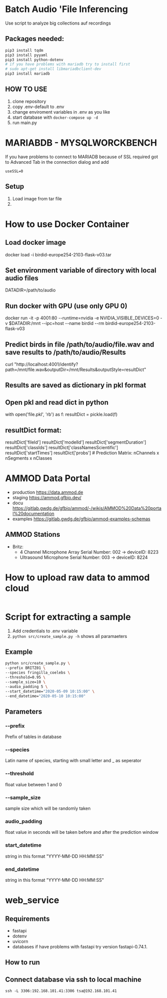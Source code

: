 # Batch Audio 'File Inferencing

Use script to analyze big collections auf recordings

## Packages needed:

```bash
pip3 install tqdm
pip3 install pyyaml
pip3 install python-dotenv
# if you have problems with mariadb try to install first
# sudo apt-get install libmariadbclient-dev
pip3 install mariadb

```

## HOW TO USE

1. clone repository
2. copy .env-default to .env
3. change enviroment variables in .env as you like
4. start database with `docker-compose up -d`
5. run main.py

# MARIABDB - MYSQLWORCKBENCH

If you have problems to connect to MARIADB because of SSL required
got to Advanced Tab in the connection dialog and add

```
useSSL=0
```

## Setup

1. Load image from tar file
2.

# How to use Docker Container

## Load docker image

docker load -i birdid-europe254-2103-flask-v03.tar

## Set environment variable of directory with local audio files

DATADIR=/path/to/audio

## Run docker with GPU (use only GPU 0)

docker run -it -p 4001:80 --runtime=nvidia -e NVIDIA_VISIBLE_DEVICES=0 -v $DATADIR:/mnt --ipc=host --name birdid --rm birdid-europe254-2103-flask-v03

## Predict birds in file /path/to/audio/file.wav and save results to /path/to/audio/Results

curl "http://localhost:4001/identify?path=/mnt/file.wav&outputDir=/mnt/Results&outputStyle=resultDict"

## Results are saved as dictionary in pkl format

## Open pkl and read dict in python

with open('file.pkl', 'rb') as f:
resultDict = pickle.load(f)

## resultDict format:

resultDict['fileId']
resultDict['modelId']
resultDict['segmentDuration']
resultDict['classIds']
resultDict['classNamesScientific']
resultDict['startTimes']
resultDict['probs'] # Prediction Matrix: nChannels x nSegments x nClasses

# AMMOD Data Portal

-  production https://data.ammod.de
-  staging https://ammod.gfbio.dev/
-  docu https://gitlab.gwdg.de/gfbio/ammod/-/wikis/AMMOD%20Data%20portal%20documentation
-  examples https://gitlab.gwdg.de/gfbio/ammod-examples-schemas

## AMMOD Stations

-  Britz:
   -  4 Channel Microphone Array Serial Number: 002 -> deviceID: 8223
   -  Ultrasound Microphone Serial Number: 003 -> deviceID: 8224

# How to upload raw data to ammod cloud

```bash

```

# Script for extracting a sample

1. Add credentials to .env variable
2. `python src/create_sample.py -h` shows all paramaeters

## Example

```bash
python src/create_sample.py \
--prefix BRITZ01 \
--species fringilla_coelebs \
--threshold=0.95 \
--sample_size=10 \
--audio_padding 5 \
--start_datetime="2020-05-09 10:15:00" \
--end_datetime="2020-05-10 10:15:00"
```

## Parameters

### --prefix

Prefix of tables in database

### --species

Latin name of species, starting with small letter and \_ as seperator

### --threshold

float value between 1 and 0

### --sample_size

sample size which will be randomly taken

### audio_padding

float value in seconds will be taken before and after the prediction window

### start_datetime

string in this format "YYYY-MM-DD HH:MM:SS"

### end_datetime

string in this format "YYYY-MM-DD HH:MM:SS"

# web_service

## Requirements

-  fastapi
-  dotenv
-  uvicorn
-  databases
   if have problems with fastapi try version fastapi-0.74.1.

## How to run

## Connect database via ssh to local machine
`ssh -L 3306:192.168.101.41:3306 tsa@192.168.101.41`
